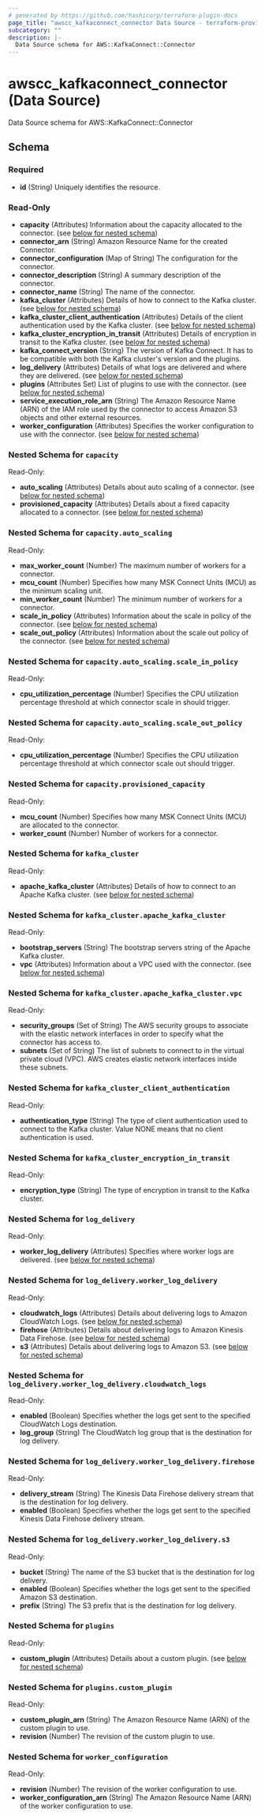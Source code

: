 ```yaml
---
# generated by https://github.com/hashicorp/terraform-plugin-docs
page_title: "awscc_kafkaconnect_connector Data Source - terraform-provider-awscc"
subcategory: ""
description: |-
  Data Source schema for AWS::KafkaConnect::Connector
---
```


# awscc_kafkaconnect_connector (Data Source)

Data Source schema for AWS::KafkaConnect::Connector



<!-- schema generated by tfplugindocs -->
## Schema

### Required

- **id** (String) Uniquely identifies the resource.

### Read-Only

- **capacity** (Attributes) Information about the capacity allocated to the connector. (see [below for nested schema](#nestedatt--capacity))
- **connector_arn** (String) Amazon Resource Name for the created Connector.
- **connector_configuration** (Map of String) The configuration for the connector.
- **connector_description** (String) A summary description of the connector.
- **connector_name** (String) The name of the connector.
- **kafka_cluster** (Attributes) Details of how to connect to the Kafka cluster. (see [below for nested schema](#nestedatt--kafka_cluster))
- **kafka_cluster_client_authentication** (Attributes) Details of the client authentication used by the Kafka cluster. (see [below for nested schema](#nestedatt--kafka_cluster_client_authentication))
- **kafka_cluster_encryption_in_transit** (Attributes) Details of encryption in transit to the Kafka cluster. (see [below for nested schema](#nestedatt--kafka_cluster_encryption_in_transit))
- **kafka_connect_version** (String) The version of Kafka Connect. It has to be compatible with both the Kafka cluster's version and the plugins.
- **log_delivery** (Attributes) Details of what logs are delivered and where they are delivered. (see [below for nested schema](#nestedatt--log_delivery))
- **plugins** (Attributes Set) List of plugins to use with the connector. (see [below for nested schema](#nestedatt--plugins))
- **service_execution_role_arn** (String) The Amazon Resource Name (ARN) of the IAM role used by the connector to access Amazon S3 objects and other external resources.
- **worker_configuration** (Attributes) Specifies the worker configuration to use with the connector. (see [below for nested schema](#nestedatt--worker_configuration))

<a id="nestedatt--capacity"></a>
### Nested Schema for `capacity`

Read-Only:

- **auto_scaling** (Attributes) Details about auto scaling of a connector. (see [below for nested schema](#nestedatt--capacity--auto_scaling))
- **provisioned_capacity** (Attributes) Details about a fixed capacity allocated to a connector. (see [below for nested schema](#nestedatt--capacity--provisioned_capacity))

<a id="nestedatt--capacity--auto_scaling"></a>
### Nested Schema for `capacity.auto_scaling`

Read-Only:

- **max_worker_count** (Number) The maximum number of workers for a connector.
- **mcu_count** (Number) Specifies how many MSK Connect Units (MCU) as the minimum scaling unit.
- **min_worker_count** (Number) The minimum number of workers for a connector.
- **scale_in_policy** (Attributes) Information about the scale in policy of the connector. (see [below for nested schema](#nestedatt--capacity--auto_scaling--scale_in_policy))
- **scale_out_policy** (Attributes) Information about the scale out policy of the connector. (see [below for nested schema](#nestedatt--capacity--auto_scaling--scale_out_policy))

<a id="nestedatt--capacity--auto_scaling--scale_in_policy"></a>
### Nested Schema for `capacity.auto_scaling.scale_in_policy`

Read-Only:

- **cpu_utilization_percentage** (Number) Specifies the CPU utilization percentage threshold at which connector scale in should trigger.


<a id="nestedatt--capacity--auto_scaling--scale_out_policy"></a>
### Nested Schema for `capacity.auto_scaling.scale_out_policy`

Read-Only:

- **cpu_utilization_percentage** (Number) Specifies the CPU utilization percentage threshold at which connector scale out should trigger.



<a id="nestedatt--capacity--provisioned_capacity"></a>
### Nested Schema for `capacity.provisioned_capacity`

Read-Only:

- **mcu_count** (Number) Specifies how many MSK Connect Units (MCU) are allocated to the connector.
- **worker_count** (Number) Number of workers for a connector.



<a id="nestedatt--kafka_cluster"></a>
### Nested Schema for `kafka_cluster`

Read-Only:

- **apache_kafka_cluster** (Attributes) Details of how to connect to an Apache Kafka cluster. (see [below for nested schema](#nestedatt--kafka_cluster--apache_kafka_cluster))

<a id="nestedatt--kafka_cluster--apache_kafka_cluster"></a>
### Nested Schema for `kafka_cluster.apache_kafka_cluster`

Read-Only:

- **bootstrap_servers** (String) The bootstrap servers string of the Apache Kafka cluster.
- **vpc** (Attributes) Information about a VPC used with the connector. (see [below for nested schema](#nestedatt--kafka_cluster--apache_kafka_cluster--vpc))

<a id="nestedatt--kafka_cluster--apache_kafka_cluster--vpc"></a>
### Nested Schema for `kafka_cluster.apache_kafka_cluster.vpc`

Read-Only:

- **security_groups** (Set of String) The AWS security groups to associate with the elastic network interfaces in order to specify what the connector has access to.
- **subnets** (Set of String) The list of subnets to connect to in the virtual private cloud (VPC). AWS creates elastic network interfaces inside these subnets.




<a id="nestedatt--kafka_cluster_client_authentication"></a>
### Nested Schema for `kafka_cluster_client_authentication`

Read-Only:

- **authentication_type** (String) The type of client authentication used to connect to the Kafka cluster. Value NONE means that no client authentication is used.


<a id="nestedatt--kafka_cluster_encryption_in_transit"></a>
### Nested Schema for `kafka_cluster_encryption_in_transit`

Read-Only:

- **encryption_type** (String) The type of encryption in transit to the Kafka cluster.


<a id="nestedatt--log_delivery"></a>
### Nested Schema for `log_delivery`

Read-Only:

- **worker_log_delivery** (Attributes) Specifies where worker logs are delivered. (see [below for nested schema](#nestedatt--log_delivery--worker_log_delivery))

<a id="nestedatt--log_delivery--worker_log_delivery"></a>
### Nested Schema for `log_delivery.worker_log_delivery`

Read-Only:

- **cloudwatch_logs** (Attributes) Details about delivering logs to Amazon CloudWatch Logs. (see [below for nested schema](#nestedatt--log_delivery--worker_log_delivery--cloudwatch_logs))
- **firehose** (Attributes) Details about delivering logs to Amazon Kinesis Data Firehose. (see [below for nested schema](#nestedatt--log_delivery--worker_log_delivery--firehose))
- **s3** (Attributes) Details about delivering logs to Amazon S3. (see [below for nested schema](#nestedatt--log_delivery--worker_log_delivery--s3))

<a id="nestedatt--log_delivery--worker_log_delivery--cloudwatch_logs"></a>
### Nested Schema for `log_delivery.worker_log_delivery.cloudwatch_logs`

Read-Only:

- **enabled** (Boolean) Specifies whether the logs get sent to the specified CloudWatch Logs destination.
- **log_group** (String) The CloudWatch log group that is the destination for log delivery.


<a id="nestedatt--log_delivery--worker_log_delivery--firehose"></a>
### Nested Schema for `log_delivery.worker_log_delivery.firehose`

Read-Only:

- **delivery_stream** (String) The Kinesis Data Firehose delivery stream that is the destination for log delivery.
- **enabled** (Boolean) Specifies whether the logs get sent to the specified Kinesis Data Firehose delivery stream.


<a id="nestedatt--log_delivery--worker_log_delivery--s3"></a>
### Nested Schema for `log_delivery.worker_log_delivery.s3`

Read-Only:

- **bucket** (String) The name of the S3 bucket that is the destination for log delivery.
- **enabled** (Boolean) Specifies whether the logs get sent to the specified Amazon S3 destination.
- **prefix** (String) The S3 prefix that is the destination for log delivery.




<a id="nestedatt--plugins"></a>
### Nested Schema for `plugins`

Read-Only:

- **custom_plugin** (Attributes) Details about a custom plugin. (see [below for nested schema](#nestedatt--plugins--custom_plugin))

<a id="nestedatt--plugins--custom_plugin"></a>
### Nested Schema for `plugins.custom_plugin`

Read-Only:

- **custom_plugin_arn** (String) The Amazon Resource Name (ARN) of the custom plugin to use.
- **revision** (Number) The revision of the custom plugin to use.



<a id="nestedatt--worker_configuration"></a>
### Nested Schema for `worker_configuration`

Read-Only:

- **revision** (Number) The revision of the worker configuration to use.
- **worker_configuration_arn** (String) The Amazon Resource Name (ARN) of the worker configuration to use.


